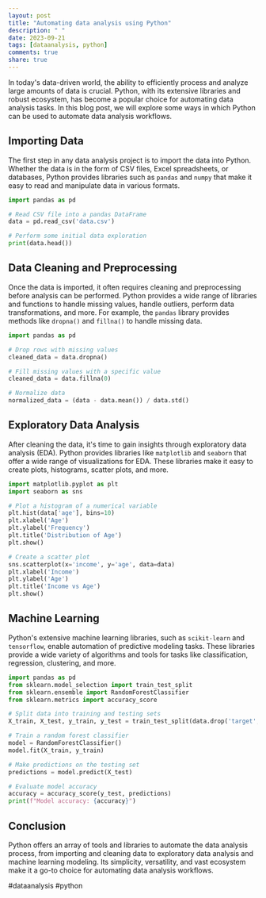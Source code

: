 ```yaml
---
layout: post
title: "Automating data analysis using Python"
description: " "
date: 2023-09-21
tags: [dataanalysis, python]
comments: true
share: true
---
```


In today's data-driven world, the ability to efficiently process and analyze large amounts of data is crucial. Python, with its extensive libraries and robust ecosystem, has become a popular choice for automating data analysis tasks. In this blog post, we will explore some ways in which Python can be used to automate data analysis workflows.

## Importing Data

The first step in any data analysis project is to import the data into Python. Whether the data is in the form of CSV files, Excel spreadsheets, or databases, Python provides libraries such as `pandas` and `numpy` that make it easy to read and manipulate data in various formats.

```python
import pandas as pd

# Read CSV file into a pandas DataFrame
data = pd.read_csv('data.csv')

# Perform some initial data exploration
print(data.head())
```

## Data Cleaning and Preprocessing

Once the data is imported, it often requires cleaning and preprocessing before analysis can be performed. Python provides a wide range of libraries and functions to handle missing values, handle outliers, perform data transformations, and more. For example, the `pandas` library provides methods like `dropna()` and `fillna()` to handle missing data.

```python
import pandas as pd

# Drop rows with missing values
cleaned_data = data.dropna()

# Fill missing values with a specific value
cleaned_data = data.fillna(0)

# Normalize data
normalized_data = (data - data.mean()) / data.std()
```

## Exploratory Data Analysis

After cleaning the data, it's time to gain insights through exploratory data analysis (EDA). Python provides libraries like `matplotlib` and `seaborn` that offer a wide range of visualizations for EDA. These libraries make it easy to create plots, histograms, scatter plots, and more.

```python
import matplotlib.pyplot as plt
import seaborn as sns

# Plot a histogram of a numerical variable
plt.hist(data['age'], bins=10)
plt.xlabel('Age')
plt.ylabel('Frequency')
plt.title('Distribution of Age')
plt.show()

# Create a scatter plot
sns.scatterplot(x='income', y='age', data=data)
plt.xlabel('Income')
plt.ylabel('Age')
plt.title('Income vs Age')
plt.show()
```

## Machine Learning

Python's extensive machine learning libraries, such as `scikit-learn` and `tensorflow`, enable automation of predictive modeling tasks. These libraries provide a wide variety of algorithms and tools for tasks like classification, regression, clustering, and more.

```python
import pandas as pd
from sklearn.model_selection import train_test_split
from sklearn.ensemble import RandomForestClassifier
from sklearn.metrics import accuracy_score

# Split data into training and testing sets
X_train, X_test, y_train, y_test = train_test_split(data.drop('target', axis=1), data['target'], test_size=0.2)

# Train a random forest classifier
model = RandomForestClassifier()
model.fit(X_train, y_train)

# Make predictions on the testing set
predictions = model.predict(X_test)

# Evaluate model accuracy
accuracy = accuracy_score(y_test, predictions)
print(f"Model accuracy: {accuracy}")
```

## Conclusion

Python offers an array of tools and libraries to automate the data analysis process, from importing and cleaning data to exploratory data analysis and machine learning modeling. Its simplicity, versatility, and vast ecosystem make it a go-to choice for automating data analysis workflows.

#dataanalysis #python
